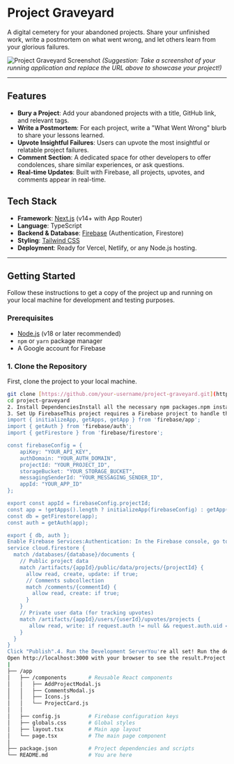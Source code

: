 # Project Graveyard

A digital cemetery for your abandoned projects. Share your unfinished work, write a postmortem on what went wrong, and let others learn from your glorious failures.

![Project Graveyard Screenshot](https://i.imgur.com/your-screenshot-url.png) 
*(Suggestion: Take a screenshot of your running application and replace the URL above to showcase your project!)*

---

## Features

-   **Bury a Project**: Add your abandoned projects with a title, GitHub link, and relevant tags.
-   **Write a Postmortem**: For each project, write a "What Went Wrong" blurb to share your lessons learned.
-   **Upvote Insightful Failures**: Users can upvote the most insightful or relatable project failures.
-   **Comment Section**: A dedicated space for other developers to offer condolences, share similar experiences, or ask questions.
-   **Real-time Updates**: Built with Firebase, all projects, upvotes, and comments appear in real-time.

## Tech Stack

-   **Framework**: [Next.js](https://nextjs.org/) (v14+ with App Router)
-   **Language**: TypeScript
-   **Backend & Database**: [Firebase](https://firebase.google.com/) (Authentication, Firestore)
-   **Styling**: [Tailwind CSS](https://tailwindcss.com/)
-   **Deployment**: Ready for Vercel, Netlify, or any Node.js hosting.

---

## Getting Started

Follow these instructions to get a copy of the project up and running on your local machine for development and testing purposes.

### Prerequisites

-   [Node.js](https://nodejs.org/) (v18 or later recommended)
-   `npm` or `yarn` package manager
-   A Google account for Firebase

### 1. Clone the Repository

First, clone the project to your local machine.

```bash
git clone [https://github.com/your-username/project-graveyard.git](https://github.com/your-username/project-graveyard.git)
cd project-graveyard
2. Install DependenciesInstall all the necessary npm packages.npm install
3. Set Up FirebaseThis project requires a Firebase project to handle the backend database and user authentication.Create a Firebase Project:Go to the Firebase Console.Click "+ Add project" and give it a name (e.g., "project-graveyard-app").Disable Google Analytics for this project when prompted.Add a Web App to your Project:On your project's dashboard, click the web icon (</>).Give the app a nickname and click "Register app".Get Firebase Config Keys:After registering, Firebase will show you a firebaseConfig object. Copy these keys.Create a Configuration File:In the project-graveyard/app/ directory, create a new file named config.js.Paste your keys into this file like so:// In app/config.js
import { initializeApp, getApps, getApp } from 'firebase/app';
import { getAuth } from 'firebase/auth';
import { getFirestore } from 'firebase/firestore';

const firebaseConfig = {
    apiKey: "YOUR_API_KEY",
    authDomain: "YOUR_AUTH_DOMAIN",
    projectId: "YOUR_PROJECT_ID",
    storageBucket: "YOUR_STORAGE_BUCKET",
    messagingSenderId: "YOUR_MESSAGING_SENDER_ID",
    appId: "YOUR_APP_ID"
};

export const appId = firebaseConfig.projectId;
const app = !getApps().length ? initializeApp(firebaseConfig) : getApp();
const db = getFirestore(app);
const auth = getAuth(app);

export { db, auth };
Enable Firebase Services:Authentication: In the Firebase console, go to Build > Authentication > Sign-in method. Enable the Anonymous provider.Firestore: Go to Build > Firestore Database. Click "Create database", start in Production mode, and choose a location.Set Firestore Security Rules:In the Firestore Database section, go to the "Rules" tab.Replace the existing rules with the following to allow the app to function:rules_version = '2';
service cloud.firestore {
  match /databases/{database}/documents {
    // Public project data
    match /artifacts/{appId}/public/data/projects/{projectId} {
      allow read, create, update: if true;
      // Comments subcollection
      match /comments/{commentId} {
        allow read, create: if true;
      }
    }
    // Private user data (for tracking upvotes)
    match /artifacts/{appId}/users/{userId}/upvotes/projects {
       allow read, write: if request.auth != null && request.auth.uid == userId;
    }
  }
}
Click "Publish".4. Run the Development ServerYou're all set! Run the development server to see your app in action.npm run dev
Open http://localhost:3000 with your browser to see the result.Project Structure/project-graveyard
|
├── /app
│   ├── /components       # Reusable React components
│   │   ├── AddProjectModal.js
│   │   ├── CommentsModal.js
│   │   ├── Icons.js
│   │   └── ProjectCard.js
│   │
│   ├── config.js         # Firebase configuration keys
│   ├── globals.css       # Global styles
│   ├── layout.tsx        # Main app layout
│   └── page.tsx          # The main page component
│
├── package.json          # Project dependencies and scripts
└── README.md             # You are here
